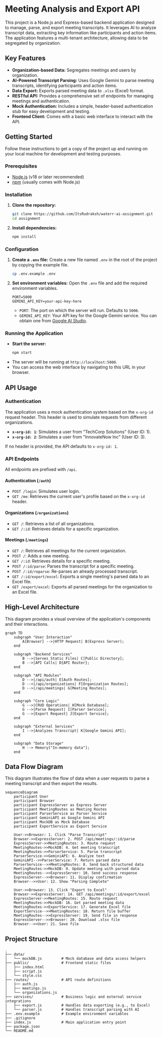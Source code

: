 # Meeting Analysis and Export API

This project is a Node.js and Express-based backend application designed to manage, parse, and export meeting transcripts. It leverages AI to analyze transcript data, extracting key information like participants and action items. The application features a multi-tenant architecture, allowing data to be segregated by organization.

## Key Features

- **Organization-based Data:** Segregates meetings and users by organization.
- **AI-Powered Transcript Parsing:** Uses Google Gemini to parse meeting transcripts, identifying participants and action items.
- **Data Export:** Exports parsed meeting data to `.xlsx` (Excel) format.
- **RESTful API:** Provides a comprehensive set of endpoints for managing meetings and authentication.
- **Mock Authentication:** Includes a simple, header-based authentication stub for easy development and testing.
- **Frontend Client:** Comes with a basic web interface to interact with the API.

## Getting Started

Follow these instructions to get a copy of the project up and running on your local machine for development and testing purposes.

### Prerequisites

- [Node.js](https://nodejs.org/) (v18 or later recommended)
- [npm](https://www.npmjs.com/) (usually comes with Node.js)

### Installation

1.  **Clone the repository:**

    ```bash
    git clone https://github.com/ItsRudraksh/waterr-ai-assignment.git
    cd assignment
    ```

2.  **Install dependencies:**
    ```bash
    npm install
    ```

### Configuration

1.  **Create a `.env` file:**
    Create a new file named `.env` in the root of the project by copying the example file.

    ```bash
    cp .env.example .env
    ```

2.  **Set environment variables:**
    Open the `.env` file and add the required environment variables.

    ```env
    PORT=5000
    GEMINI_API_KEY=your-api-key-here
    ```

    - `PORT`: The port on which the server will run. Defaults to `5000`.
    - `GEMINI_API_KEY`: Your API key for the Google Gemini service. You can obtain one from [Google AI Studio](https://aistudio.google.com/).

### Running the Application

- **Start the server:**
  ```bash
  npm start
  ```
- The server will be running at `http://localhost:5000`.
- You can access the web interface by navigating to this URL in your browser.

## API Usage

### Authentication

The application uses a mock authentication system based on the `x-org-id` request header. This header is used to simulate requests from different organizations.

- **`x-org-id: 1`**: Simulates a user from "TechCorp Solutions" (User ID: 1).
- **`x-org-id: 2`**: Simulates a user from "InnovateNow Inc" (User ID: 3).

If no header is provided, the API defaults to `x-org-id: 1`.

### API Endpoints

All endpoints are prefixed with `/api`.

#### Authentication (`/auth`)

- `POST /login`: Simulates user login.
- `GET /me`: Retrieves the current user's profile based on the `x-org-id` header.

#### Organizations (`/organizations`)

- `GET /`: Retrieves a list of all organizations.
- `GET /:id`: Retrieves details for a specific organization.

#### Meetings (`/meetings`)

- `GET /`: Retrieves all meetings for the current organization.
- `POST /`: Adds a new meeting.
- `GET /:id`: Retrieves details for a specific meeting.
- `POST /:id/parse`: Parses the transcript for a specific meeting.
- `POST /:id/reparse`: Re-parses an already processed transcript.
- `GET /:id/export/excel`: Exports a single meeting's parsed data to an Excel file.
- `GET /export/excel`: Exports all parsed meetings for the organization to an Excel file.

## High-Level Architecture

This diagram provides a visual overview of the application's components and their interactions.

```mermaid
graph TD
    subgraph "User Interaction"
        A[Browser] -->|HTTP Request| B(Express Server);
    end

    subgraph "Backend Services"
        B -->|Serves Static Files| C[Public Directory];
        B -->|API Calls| D{API Router};
    end

    subgraph "API Modules"
        D -->|/api/auth| E[Auth Routes];
        D -->|/api/organizations| F[Organization Routes];
        D -->|/api/meetings| G[Meeting Routes];
    end

    subgraph "Core Logic"
        G -->|CRUD Operations| H[Mock Database];
        G -->|Parse Request| I[Parser Service];
        G -->|Export Request| J[Export Service];
    end

    subgraph "External Services"
        I -->|Analyzes Transcript| K[Google Gemini API];
    end

    subgraph "Data Storage"
        H --> Memory["In-memory data"];
    end
```

## Data Flow Diagram

This diagram illustrates the flow of data when a user requests to parse a meeting transcript and then export the results.

```mermaid
sequenceDiagram
    participant User
    participant Browser
    participant ExpressServer as Express Server
    participant MeetingRoutes as Meeting Routes
    participant ParserService as Parser Service
    participant GeminiAPI as Google Gemini API
    participant MockDB as Mock Database
    participant ExportService as Export Service

    User->>Browser: 1. Click "Parse Transcript"
    Browser->>ExpressServer: 2. POST /api/meetings/:id/parse
    ExpressServer->>MeetingRoutes: 3. Route request
    MeetingRoutes->>MockDB: 4. Get meeting transcript
    MeetingRoutes->>ParserService: 5. Parse transcript
    ParserService->>GeminiAPI: 6. Analyze text
    GeminiAPI-->>ParserService: 7. Return parsed data
    ParserService-->>MeetingRoutes: 8. Send back structured data
    MeetingRoutes->>MockDB: 9. Update meeting with parsed data
    MeetingRoutes-->>ExpressServer: 10. Send success response
    ExpressServer-->>Browser: 11. Display confirmation
    Browser-->>User: 12. Show "Parsing Complete"

    User->>Browser: 13. Click "Export to Excel"
    Browser->>ExpressServer: 14. GET /api/meetings/:id/export/excel
    ExpressServer->>MeetingRoutes: 15. Route request
    MeetingRoutes->>MockDB: 16. Get parsed meeting data
    MeetingRoutes->>ExportService: 17. Generate Excel file
    ExportService-->>MeetingRoutes: 18. Return file buffer
    MeetingRoutes-->>ExpressServer: 19. Send file in response
    ExpressServer-->>Browser: 20. Download .xlsx file
    Browser-->>User: 21. Save file
```

## Project Structure

```
.
├── data/
│   └── mockDB.js         # Mock database and data access helpers
├── public/               # Frontend static files
│   ├── index.html
│   ├── script.js
│   └── style.css
├── routes/               # API route definitions
│   ├── auth.js
│   ├── meetings.js
│   └── organizations.js
├── services/             # Business logic and external service integrations
│   ├── export.js         # Handles data exporting (e.g., to Excel)
│   └── parser.js         # Handles transcript parsing with AI
├── .env.example          # Example environment variables
├── .gitignore
├── index.js              # Main application entry point
├── package.json
└── README.md
```
